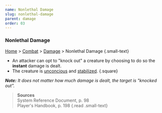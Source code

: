 ```yaml
---
name: Nonlethal Damage
slug: nonlethal-damage
parent: damage
order: 03
---
```

### Nonlethal Damage
[Home](dm-operations-center) > [Combat](combat) > [Damage](damage) > Nonlethal Damage {.small-text}

- An attacker can opt to "knock out" a creature by choosing to do so the **instant** damage is dealt.
- The creature is [unconcious](unconcious) and [stabilized](stabilizing).
{.square}

***Note:** It does not matter how much damage is dealt, the target is "knocked out".*

> **Sources** <br/>
> System Reference Document, p. 98<br/>
> Player's Handbook, p. 198
{.read .small-text}